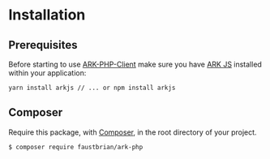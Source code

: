 # Installation

## Prerequisites

Before starting to use [ARK-PHP-Client](https://github.com/faustbrian/Ark-PHP) make sure you have [ARK JS](https://github.com/ArkEcosystem/ark-js) installed within your application:

```
yarn install arkjs // ... or npm install arkjs
```

## Composer

Require this package, with [Composer](https://getcomposer.org/), in the root directory of your project.

``` bash
$ composer require faustbrian/ark-php
```
